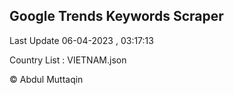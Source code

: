 

## Google Trends Keywords Scraper 
 
Last Update 06-04-2023 , 03:17:13

Country List :
VIETNAM.json



© Abdul Muttaqin 
